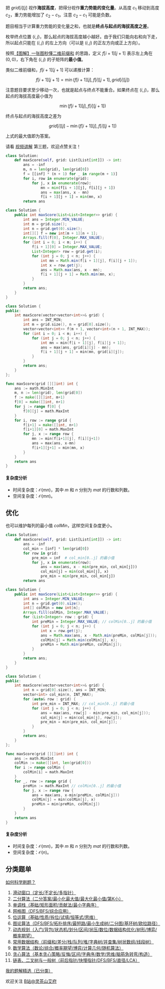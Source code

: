 把 $\textit{grid}[i][j]$ 视作**海拔高度**，把得分视作**重力势能的变化量**。从高度 $c_1$ 移动到高度 $c_2$，重力势能增加了 $c_2-c_1$。注意 $c_2-c_1$ 可能是负数。

题目相当于计算重力势能的变化量之和，也就是**终点与起点的海拔高度之差**。

枚举终点位置 $(i,j)$，那么起点的海拔高度越小越好。由于我们只能向右和向下走，所以起点只能在 $(i,j)$ 的左上方向（可以是 $(i,j)$ 的正左方向或正上方向）。

按照[【图解】一张图秒懂二维前缀和](https://leetcode.cn/problems/range-sum-query-2d-immutable/solution/tu-jie-yi-zhang-tu-miao-dong-er-wei-qian-84qp/) 的思路，定义 $f[i+1][j+1]$ 表示左上角在 $(0,0)$，右下角在 $(i,j)$ 的子矩阵的**最小值**。

类似二维前缀和，$f[i+1][j+1]$ 可以递推计算：

$$
f[i+1][j+1] = \min(f[i+1][j],f[i][j+1], \textit{grid}[i][j])
$$

注意题目要求至少移动一次，也就是起点与终点不能重合。如果终点在 $(i,j)$，那么起点的海拔高度最小值为

$$
\min(f[i+1][j],f[i][j+1])
$$

终点与起点的海拔高度之差为

$$
\textit{grid}[i][j] - \min(f[i+1][j],f[i][j+1])
$$

上式的最大值即为答案。

请看 [视频讲解](https://www.bilibili.com/video/BV1bx4y1i7rP/) 第三题，欢迎点赞关注！

```py [sol-Python3]
class Solution:
    def maxScore(self, grid: List[List[int]]) -> int:
        ans = -inf
        m, n = len(grid), len(grid[0])
        f = [[inf] * (n + 1) for _ in range(m + 1)]
        for i, row in enumerate(grid):
            for j, x in enumerate(row):
                mn = min(f[i + 1][j], f[i][j + 1])
                ans = max(ans, x - mn)
                f[i + 1][j + 1] = min(mn, x)
        return ans
```

```java [sol-Java]
class Solution {
    public int maxScore(List<List<Integer>> grid) {
        int ans = Integer.MIN_VALUE;
        int m = grid.size();
        int n = grid.get(0).size();
        int[][] f = new int[m + 1][n + 1];
        Arrays.fill(f[0], Integer.MAX_VALUE);
        for (int i = 0; i < m; i++) {
            f[i + 1][0] = Integer.MAX_VALUE;
            List<Integer> row = grid.get(i);
            for (int j = 0; j < n; j++) {
                int mn = Math.min(f[i + 1][j], f[i][j + 1]);
                int x = row.get(j);
                ans = Math.max(ans, x - mn);
                f[i + 1][j + 1] = Math.min(mn, x);
            }
        }
        return ans;
    }
}
```

```cpp [sol-C++]
class Solution {
public:
    int maxScore(vector<vector<int>>& grid) {
        int ans = INT_MIN;
        int m = grid.size(), n = grid[0].size();
        vector<vector<int>> f(m + 1, vector<int>(n + 1, INT_MAX));
        for (int i = 0; i < m; i++) {
            for (int j = 0; j < n; j++) {
                int mn = min(f[i + 1][j], f[i][j + 1]);
                ans = max(ans, grid[i][j] - mn);
                f[i + 1][j + 1] = min(mn, grid[i][j]);
            }
        }
        return ans;
    }
};
```

```go [sol-Go]
func maxScore(grid [][]int) int {
    ans := math.MinInt
    m, n := len(grid), len(grid[0])
    f := make([][]int, m+1)
    f[0] = make([]int, n+1)
    for j := range f[0] {
        f[0][j] = math.MaxInt
    }
    for i, row := range grid {
        f[i+1] = make([]int, n+1)
        f[i+1][0] = math.MaxInt
        for j, x := range row {
            mn := min(f[i+1][j], f[i][j+1])
            ans = max(ans, x-mn)
            f[i+1][j+1] = min(mn, x)
        }
    }
    return ans
}
```

#### 复杂度分析

- 时间复杂度：$\mathcal{O}(mn)$，其中 $m$ 和 $n$ 分别为 $\textit{mat}$ 的行数和列数。
- 空间复杂度：$\mathcal{O}(mn)$。

## 优化

也可以维护每列的最小值 $\textit{colMin}$，这样空间复杂度更小。

```py [sol-Python3]
class Solution:
    def maxScore(self, grid: List[List[int]]) -> int:
        ans = -inf
        col_min = [inf] * len(grid[0])
        for row in grid:
            pre_min = inf  # col_min[0..j] 的最小值
            for j, x in enumerate(row):
                ans = max(ans, x - min(pre_min, col_min[j]))
                col_min[j] = min(col_min[j], x)
                pre_min = min(pre_min, col_min[j])
        return ans
```

```java [sol-Java]
class Solution {
    public int maxScore(List<List<Integer>> grid) {
        int ans = Integer.MIN_VALUE;
        int n = grid.get(0).size();
        int[] colMin = new int[n];
        Arrays.fill(colMin, Integer.MAX_VALUE);
        for (List<Integer> row : grid) {
            int preMin = Integer.MAX_VALUE; // colMin[0..j] 的最小值
            for (int j = 0; j < n; j++) {
                int x = row.get(j);
                ans = Math.max(ans, x - Math.min(preMin, colMin[j]));
                colMin[j] = Math.min(colMin[j], x);
                preMin = Math.min(preMin, colMin[j]);
            }
        }
        return ans;
    }
}
```

```cpp [sol-C++]
class Solution {
public:
    int maxScore(vector<vector<int>>& grid) {
        int n = grid[0].size(), ans = INT_MIN;
        vector<int> col_min(n, INT_MAX);
        for (auto& row : grid) {
            int pre_min = INT_MAX; // col_min[0..j] 的最小值
            for (int j = 0; j < n; j++) {
                ans = max(ans, row[j] - min(pre_min, col_min[j]));
                col_min[j] = min(col_min[j], row[j]);
                pre_min = min(pre_min, col_min[j]);
            }
        }
        return ans;
    }
};
```

```go [sol-Go]
func maxScore(grid [][]int) int {
    ans := math.MinInt
    colMin := make([]int, len(grid[0]))
    for i := range colMin {
        colMin[i] = math.MaxInt
    }
    for _, row := range grid {
        preMin := math.MaxInt // colMin[0..j] 的最小值
        for j, x := range row {
            ans = max(ans, x-min(preMin, colMin[j]))
            colMin[j] = min(colMin[j], x)
            preMin = min(preMin, colMin[j])
        }
    }
    return ans
}
```

#### 复杂度分析

- 时间复杂度：$\mathcal{O}(mn)$，其中 $m$ 和 $n$ 分别为 $\textit{mat}$ 的行数和列数。
- 空间复杂度：$\mathcal{O}(n)$。

## 分类题单

[如何科学刷题？](https://leetcode.cn/circle/discuss/RvFUtj/)

1. [滑动窗口（定长/不定长/多指针）](https://leetcode.cn/circle/discuss/0viNMK/)
2. [二分算法（二分答案/最小化最大值/最大化最小值/第K小）](https://leetcode.cn/circle/discuss/SqopEo/)
3. [单调栈（基础/矩形面积/贡献法/最小字典序）](https://leetcode.cn/circle/discuss/9oZFK9/)
4. [网格图（DFS/BFS/综合应用）](https://leetcode.cn/circle/discuss/YiXPXW/)
5. [位运算（基础/性质/拆位/试填/恒等式/思维）](https://leetcode.cn/circle/discuss/dHn9Vk/)
6. [图论算法（DFS/BFS/拓扑排序/最短路/最小生成树/二分图/基环树/欧拉路径）](https://leetcode.cn/circle/discuss/01LUak/)
7. [动态规划（入门/背包/状态机/划分/区间/状压/数位/数据结构优化/树形/博弈/概率期望）](https://leetcode.cn/circle/discuss/tXLS3i/)
8. [常用数据结构（前缀和/差分/栈/队列/堆/字典树/并查集/树状数组/线段树）](https://leetcode.cn/circle/discuss/mOr1u6/)
9. [数学算法（数论/组合/概率期望/博弈/计算几何/随机算法）](https://leetcode.cn/circle/discuss/IYT3ss/)
10. [贪心算法（基本贪心策略/反悔/区间/字典序/数学/思维/脑筋急转弯/构造）](https://leetcode.cn/circle/discuss/g6KTKL/)
11. [链表、二叉树与一般树（前后指针/快慢指针/DFS/BFS/直径/LCA）](https://leetcode.cn/circle/discuss/K0n2gO/)

[我的题解精选（已分类）](https://github.com/EndlessCheng/codeforces-go/blob/master/leetcode/SOLUTIONS.md)

欢迎关注 [B站@灵茶山艾府](https://space.bilibili.com/206214)
